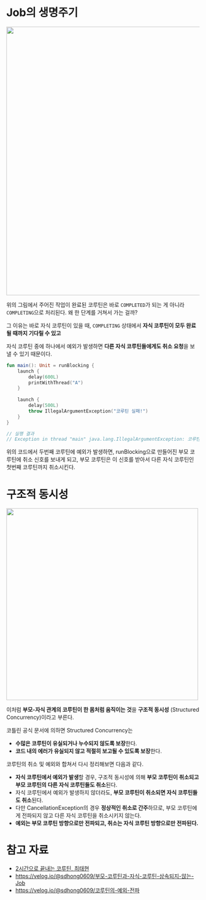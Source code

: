 # Job의 생명주기

<img width="700" src="https://github.com/leeeha/Android-TIL/assets/68090939/31f5afad-c07e-4764-9c1b-ac6416dfc4db"/>

위의 그림에서 주어진 작업이 완료된 코루틴은 바로 `COMPLETED`가 되는 게 아니라 `COMPLETING`으로 처리된다. 왜 한 단계를 거쳐서 가는 걸까? 

그 이유는 바로 자식 코루틴이 있을 때, `COMPLETING` 상태에서 **자식 코루틴이 모두 완료될 때까지 기다릴 수 있고**

자식 코루틴 중에 하나에서 예외가 발생하면 **다른 자식 코루틴들에게도 취소 요청**을 보낼 수 있기 때문이다.

```kotlin
fun main(): Unit = runBlocking {
	launch {
		delay(600L)
		printWithThread("A")
	}
	
	launch {
		delay(500L)
		throw IllegalArgumentException("코루틴 실패!")
	}
}

// 실행 결과 
// Exception in thread "main" java.lang.IllegalArgumentException: 코루틴 실패!
```

위의 코드에서 두번째 코루틴에 예외가 발생하면, runBlocking으로 만들어진 부모 코루틴에 취소 신호를 보내게 되고, 부모 코루틴은 이 신호를 받아서 다른 자식 코루틴인 첫번째 코루틴까지 취소시킨다. 

# 구조적 동시성

<img width="500" src="https://github.com/leeeha/Android-TIL/assets/68090939/8f622bae-0ef8-4e30-b8a1-fd0e2b35c35f"/>

이처럼 **부모-자식 관계의 코루틴이 한 몸처럼 움직이는 것**을 **구조적 동시성** (Structured Concurrency)이라고 부른다. 

코틀린 공식 문서에 의하면 Structured Concurrency는 

- **수많은 코루틴이 유실되거나 누수되지 않도록 보장**한다.
- **코드 내의 에러가 유실되지 않고 적절히 보고될 수 있도록 보장**한다.

코루틴의 취소 및 예외와 합쳐서 다시 정리해보면 다음과 같다. 

- **자식 코루틴에서 예외가 발생**할 경우, 구조적 동시성에 의해 **부모 코루틴이 취소되고 부모 코루틴의 다른 자식 코루틴들도 취소**된다. 
- 자식 코루틴에서 예외가 발생하지 않더라도, **부모 코루틴이 취소되면 자식 코루틴들도 취소**된다. 
- 다만 CancellationException의 경우 **정상적인 취소로 간주**하므로, 부모 코루틴에게 전파되지 않고 다른 자식 코루틴을 취소시키지 않는다.
- **예외는 부모 코루틴 방향으로만 전파되고, 취소는 자식 코루틴 방향으로만 전파된다.** 

# 참고 자료 

- [2시간으로 끝내는 코루틴, 최태현](https://www.inflearn.com/course/2%EC%8B%9C%EA%B0%84%EC%9C%BC%EB%A1%9C-%EB%81%9D%EB%82%B4%EB%8A%94-%EC%BD%94%EB%A3%A8%ED%8B%B4)
- https://velog.io/@sdhong0609/부모-코루틴과-자식-코루틴-상속되지-않는-Job
- https://velog.io/@sdhong0609/코루틴의-예외-전파
